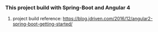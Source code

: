 ### This project build with Spring-Boot and Angular 4

1. project build reference: https://blog.jdriven.com/2016/12/angular2-spring-boot-getting-started/